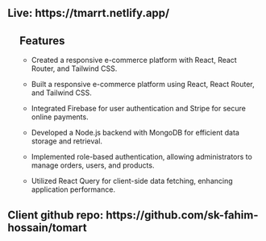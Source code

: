 <h2>Live: https://tmarrt.netlify.app/</h2>
<ul>
       
## Features
- Created a responsive e-commerce platform with React, React Router, and 
       Tailwind CSS.
- Built a responsive e-commerce platform using React, React Router, and Tailwind CSS.

- Integrated Firebase for user authentication and Stripe for secure online payments.

- Developed a Node.js backend with MongoDB for efficient data storage and retrieval.

- Implemented role-based authentication, allowing administrators to manage orders, users, and products.

- Utilized React Query for client-side data fetching, enhancing application performance.
       
</ul>




<h2>Client github repo: https://github.com/sk-fahim-hossain/tomart </h2>
